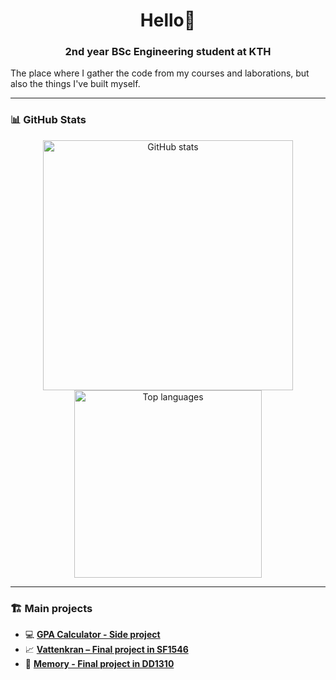 <h1 align="center">Hello👋</h1>
<h3 align="center">2nd year BSc Engineering student at KTH </h3>

The place where I gather the code from my courses and laborations, but also the things I've built myself.

---

### 📊 GitHub Stats

<p align="center">
  <img src="https://github-readme-stats.vercel.app/api?username=addes4&show_icons=true&theme=default" alt="GitHub stats" width="400"/>
  <img src="https://github-readme-stats.vercel.app/api/top-langs/?username=addes4&layout=compact&theme=default" alt="Top languages" width="300"/>
</p>

---

### 🏗️ Main projects

- 💻 [**GPA Calculator - Side project**](https://github.com/addes4/GPA-calculator)
- 📈 [**Vattenkran – Final project in SF1546**](https://github.com/addes4/numerical-methods-final-project)
- 👾 [**Memory - Final project in DD1310**](https://github.com/addes4/Python-project)
